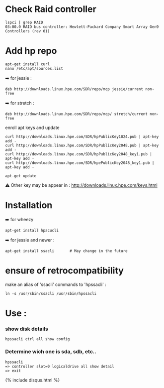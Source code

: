 # Check Raid controller
```shell
lspci | grep RAID
03:00.0 RAID bus controller: Hewlett-Packard Company Smart Array Gen9 Controllers (rev 01)
```

# Add hp repo
```shell
apt-get install curl
nano /etc/apt/sources.list
```
:arrow_right: for jessie :
```shell
deb http://downloads.linux.hpe.com/SDR/repo/mcp jessie/current non-free
```

:arrow_right: for stretch :
```shell
deb http://downloads.linux.hpe.com/SDR/repo/mcp/ stretch/current non-free
```

enroll apt keys and update
```shell
curl http://downloads.linux.hpe.com/SDR/hpPublicKey1024.pub | apt-key add -
curl http://downloads.linux.hpe.com/SDR/hpPublicKey2048.pub | apt-key add -
curl http://downloads.linux.hpe.com/SDR/hpPublicKey2048_key1.pub | apt-key add -
curl http://downloads.linux.hpe.com/SDR/hpePublicKey2048_key1.pub | apt-key add -

apt-get update
```

:warning: Other key may be appear in : http://downloads.linux.hpe.com/keys.html


# Installation

:arrow_right: for wheezy
```shell
apt-get install hpacucli
```

:arrow_right: for jessie and newer :
```shell
apt-get install ssacli       # May change in the future
```

# ensure of retrocompatibility

make an alias of 'ssacli' commands to 'hpssacli' :

```shell
ln -s /usr/sbin/ssacli /usr/sbin/hpssacli
```

# Use :

### show disk details
```shell
hpssacli ctrl all show config
```

### Determine wich one is sda, sdb, etc..
```shell
hpssacli
=> controller slot=0 logicaldrive all show detail
=> exit
```

{% include disqus.html %}